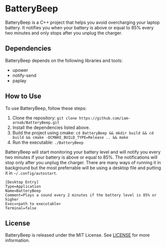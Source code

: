 # BatteryBeep

BatteryBeep is a C++ project that helps you avoid overcharging your laptop battery. It notifies you when your battery is above or equal to 85% every two minutes and only stops after you unplug the charger.

## Dependencies

BatteryBeep depends on the following libraries and tools:

- upower
- notify-send
- paplay

## How to Use

To use BatteryBeep, follow these steps:

1. Clone the repository: `git clone https://github.com/iam-arnab/BatteryBeep.git`
2. Install the dependencies listed above.
3. Build the project using cmake: `cd BatteryBeep && mkdir build && cd build && cmake -DCMAKE_BUILD_TYPE=Release .. && make`
4. Run the executable: `./BatteryBeep`

BatteryBeep will start monitoring your battery level and will notify you every two minutes if your battery is above or equal to 85%. The notifications will stop only after you unplug the charger. There are many ways of running it in background but the most preferrable will be using a desktop file and putting it in `~/.config/autostart`.

```desktop
[Desktop Entry]
Type=Application
Name=BatteryBeep
Comment=Plays a sound every 2 minutes if the battery level is 85% or higher
Exec=<path to executable>
Terminal=false
```

## License

BatteryBeep is released under the MIT License. See [LICENSE](https://github.com/iam-arnab/BatteryBeep/blob/main/LICENSE) for more information.
